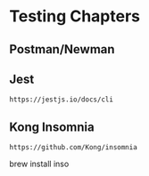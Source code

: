 # Testing Chapters

## Postman/Newman

## Jest

`https://jestjs.io/docs/cli`

## Kong Insomnia

`https://github.com/Kong/insomnia`

brew install inso